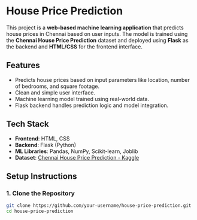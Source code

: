 # House Price Prediction

This project is a **web-based machine learning application** that predicts house prices in Chennai based on user inputs. The model is trained using the **Chennai House Price Prediction** dataset and deployed using **Flask** as the backend and **HTML/CSS** for the frontend interface.

## Features

- Predicts house prices based on input parameters like location, number of bedrooms, and square footage.
- Clean and simple user interface.
- Machine learning model trained using real-world data.
- Flask backend handles prediction logic and model integration.

## Tech Stack

- **Frontend**: HTML, CSS
- **Backend**: Flask (Python)
- **ML Libraries**: Pandas, NumPy, Scikit-learn, Joblib
- **Dataset**: [Chennai House Price Prediction - Kaggle](https://www.kaggle.com/datasets/)

## Setup Instructions

### 1. Clone the Repository

```bash
git clone https://github.com/your-username/house-price-prediction.git
cd house-price-prediction
